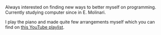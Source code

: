 Always interested on finding new ways to better myself on programming. Currently studying computer since in E. Molinari.

I play the piano and made quite few arrangements myself which you can find on [this YouTube playlist](https://www.youtube.com/playlist?list=PLZubvHfAOZIqs0iGMCAZlE59n9SqB1vU_).
